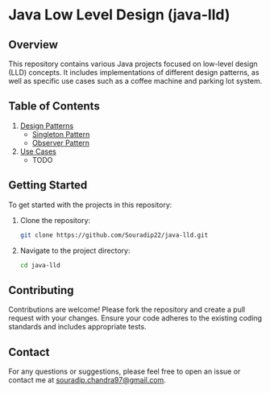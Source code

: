 # Java Low Level Design (java-lld)

## Overview

This repository contains various Java projects focused on low-level design (LLD) concepts. It includes implementations of different design patterns, as well as specific use cases such as a coffee machine and parking lot system.

## Table of Contents

1. [Design Patterns](#design-patterns)
    - [Singleton Pattern](#singleton-pattern)
    - [Observer Pattern](#observer-pattern)
2. [Use Cases](#use-cases)
    - TODO


## Getting Started

To get started with the projects in this repository:

1. Clone the repository:
    ```bash
    git clone https://github.com/Souradip22/java-lld.git
    ```

2. Navigate to the project directory:
    ```bash
    cd java-lld
    ```

## Contributing

Contributions are welcome! Please fork the repository and create a pull request with your changes. Ensure your code adheres to the existing coding standards and includes appropriate tests.


## Contact

For any questions or suggestions, please feel free to open an issue or contact me at [souradip.chandra97@gmail.com](mailto:souradip.chandra97@gmail.com).
